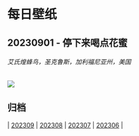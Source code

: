 # 每日壁纸

## 20230901 - 停下来喝点花蜜

###### 艾氏煌蜂鸟，圣克鲁斯，加利福尼亚州，美国

![](https://www.bing.com/th?id=OHR.TinyHummer_ZH-CN9853929957_UHD.jpg)

## 归档

| [202309](/202309/README.md)
| [202308](/202308/README.md)
| [202307](/202307/README.md)
| [202306](/202306/README.md)
|